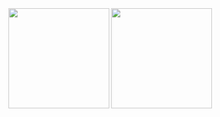 <picture>
  <source
    srcset="https://github-readme-stats.vercel.app/api?username=bbenchan&show_icons=true"
    media="(prefers-color-scheme: light), (prefers-color-scheme: no-preference)"
  />
  <img height=200 src="https://github-readme-stats.vercel.app/api?username=bbenchan&show_icons=true" />
</picture>

<picture>
  <source
    srcset="https://github-readme-stats.vercel.app/api/top-langs/?username=bbenchan&layout=compact&langs_count=100"
    media="(prefers-color-scheme: light), (prefers-color-scheme: no-preference)"
  />
  <img height=200 src="https://github-readme-stats.vercel.app/api/top-langs/?username=bbenchan&layout=compact&langs_count=100" />
</picture>
